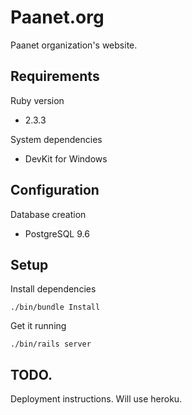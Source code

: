 # Paanet.org

Paanet organization's website.

## Requirements

Ruby version

 - 2.3.3

System dependencies

 - DevKit for Windows

## Configuration

Database creation

 - PostgreSQL 9.6

## Setup

Install dependencies

    ./bin/bundle Install
    
Get it running

    ./bin/rails server

## TODO.

Deployment instructions. Will use heroku.

